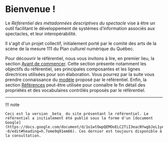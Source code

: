 # Bienvenue !

Le _Référentiel des métadonnées descriptives du spectacle_ vise à être un outil facilitant le développement de systèmes d’information associés aux spectacles, et leur interopérabilité.

Il s'agit d'un projet collectif, initialement porté par le comité des arts de la scène de la mesure 111 du Plan culturel numérique du Québec.

Pour découvrir le référentiel, nous vous invitons à lire, en premier lieu, la section [Avant de commencer](./avant_de_commencer/objectifs/). Cette section présente notamment les objectifs du référentiel, ses principales composantes et les lignes directrices utilisées pour son élaboration. Vous pourrez par la suite vous prendre connaissance du [modèle](/modele/structure_et_relations/) proposé par le référentiel. Enfin, la section [Références](./references/proprietes/spectacle/) peut-être utilisée pour connaître le fin détail des propriétés et des vocabulaires contrôlés proposés par le référentiel.


---

!!! note

    Ceci est la version _beta_ du site présentant le référentiel. Le référentiel a initialement été publié sous la forme d'un [document Google](https://docs.google.com/document/d/1o1wtOwpQEMOoELC2TiI3eacNYwgbJeL1yAADix4a--0/edit#heading=h.7ome9q91em66). Ces dernier est toujours disponible à la consultation.